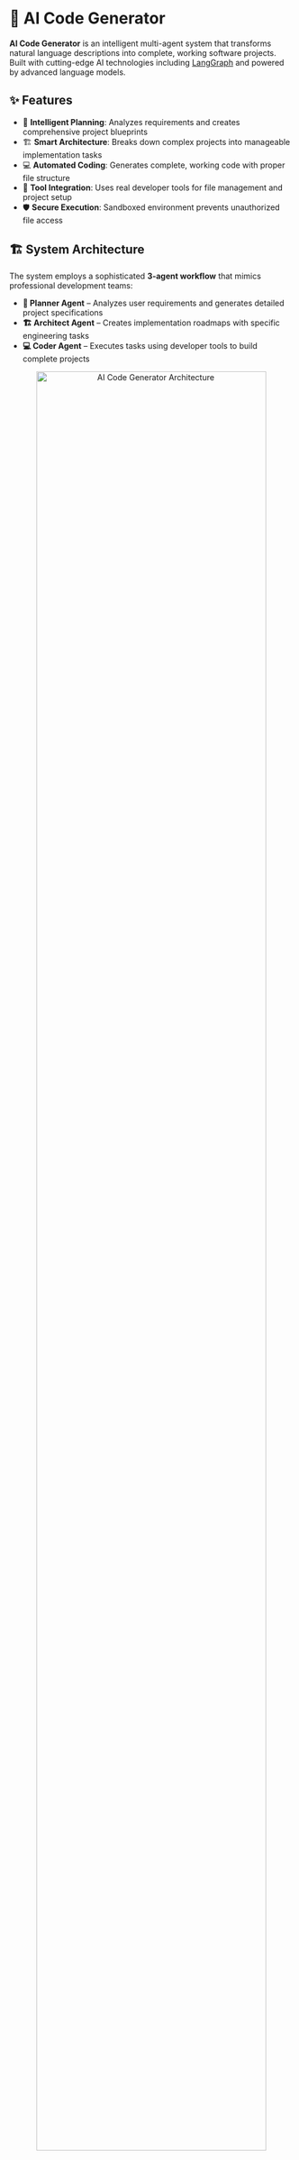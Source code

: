 # 🤖 AI Code Generator

**AI Code Generator** is an intelligent multi-agent system that transforms natural language descriptions into complete, working software projects. Built with cutting-edge AI technologies including [LangGraph](https://github.com/langchain-ai/langgraph) and powered by advanced language models.

## ✨ Features

- 🧠 **Intelligent Planning**: Analyzes requirements and creates comprehensive project blueprints
- 🏗️ **Smart Architecture**: Breaks down complex projects into manageable implementation tasks  
- 💻 **Automated Coding**: Generates complete, working code with proper file structure
- 🔧 **Tool Integration**: Uses real developer tools for file management and project setup
- 🛡️ **Secure Execution**: Sandboxed environment prevents unauthorized file access

## 🏗️ System Architecture

The system employs a sophisticated **3-agent workflow** that mimics professional development teams:

- **🧠 Planner Agent** – Analyzes user requirements and generates detailed project specifications
- **🏗️ Architect Agent** – Creates implementation roadmaps with specific engineering tasks
- **💻 Coder Agent** – Executes tasks using developer tools to build complete projects

<div style="text-align: center;">
    <img src="resources/coder_buddy_diagram.png" alt="AI Code Generator Architecture" width="90%"/>
</div>

## 🚀 Quick Start

### Prerequisites
- Python 3.11 or higher
- [uv](https://docs.astral.sh/uv/getting-started/installation/) package manager
- [Groq API key](https://console.groq.com/keys) for AI model access

### Installation

1. **Clone the repository**
   ```bash
   git clone https://github.com/yourusername/ai-code-generator.git
   cd ai-code-generator
   ```

2. **Set up virtual environment**
   ```bash
   uv venv
   source .venv/bin/activate  # On Windows: .venv\Scripts\activate
   ```

3. **Install dependencies**
   ```bash
   uv pip install -e .
   ```

4. **Configure environment**
   ```bash
   cp .sample_env .env
   # Edit .env and add your GROQ_API_KEY
   ```

5. **Run the application**
   ```bash
   python main.py
   ```

## 🎯 Example Use Cases

- **Web Applications**: "Create a modern todo app with React and TypeScript"
- **APIs**: "Build a REST API for a blog with FastAPI and PostgreSQL"  
- **Data Projects**: "Generate a data analysis dashboard with Python and Streamlit"
- **Mobile Apps**: "Create a cross-platform app with Flutter"
- **Games**: "Build a simple 2D game with HTML5 Canvas"

## 🔧 Advanced Features

### Multi-Agent Coordination
The system uses LangGraph to orchestrate multiple AI agents, each specialized for different aspects of software development.

### Structured Output
Leverages Pydantic models for reliable data parsing and validation, ensuring consistent project structure.

### Tool Integration
Agents have access to real developer tools:
- File system operations (read/write/list)
- Directory management
- Command execution
- Project structure analysis

### Security First
- Sandboxed file operations
- Path validation to prevent directory traversal
- Controlled tool access

## 📊 Project Structure

```
ai-code-generator/
├── agent/                    # Core AI agent implementations
│   ├── graph.py             # LangGraph workflow orchestration
│   ├── states.py            # Pydantic data models
│   ├── prompts.py           # Agent-specific prompts
│   └── tools.py             # Developer tools integration
├── resources/               # Documentation and diagrams
├── main.py                  # Application entry point
└── pyproject.toml          # Project dependencies
```

## 🛠️ Technology Stack

- **AI Framework**: LangChain + LangGraph
- **Language Model**: Groq (GPT-OSS-120B)
- **Data Validation**: Pydantic
- **Package Management**: uv
- **Environment**: Python 3.11+

## 🤝 Contributing

Contributions are welcome! Please feel free to submit a Pull Request.

## 📄 License

This project is open source and available under the [MIT License](LICENSE).

---

**Built with ❤️ by [Your Name]**